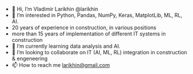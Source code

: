 - 👋 Hi, I’m Vladimir Larikhin @larikhin
- 👀 I’m interested in Python, Pandas, NumPy, Keras, MatplotLib, ML, RL, AI.
- 20 years of experience in construction, in various positions
- more than 15 years of implementation of different IT systems in construction
- 🌱 I’m currently learning data analysis and AI.
- 💞️ I’m looking to collaborate on IT (AI, ML, RL) integration in construction & engeneering 
- 📫 How to reach me larikhin@gmail.com

<!---
larikhin/larikhin is a ✨ special ✨ repository because its `README.md` (this file) appears on your GitHub profile.
You can click the Preview link to take a look at your changes.
--->
